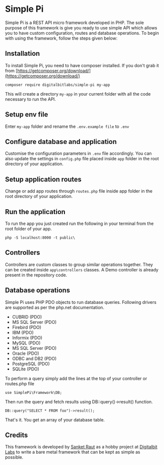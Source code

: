 # Simple Pi
Simple Pi is a REST API micro framework developed in PHP. The sole purpose of this framework is give you ready to use simple API which allows you to have custom configuration, routes and database operations. To begin with using the framework, follow the steps given below:


## Installation
To install Simple Pi, you need to have composer installed. If you don't grab it from [https://getcomposer.org/download/](https://getcomposer.org/download/)

`composer require digitalbitlabs/simple-pi my-app`

This will create a directory `my-app` in your current folder with all the code necessary to run the API.


## Setup env file
Enter `my-app` folder and rename the `.env.example file` to `.env`


## Configure database and application
Customise the configuration parameters in `.env` file accordingly. You can also update the settings in `config.php` file placed inside `app` folder in the root directory of your application.


## Setup application routes
Change or add app routes through `routes.php` file inside app folder in the root directory of your application.


## Run the application
To run the app you just created run the following in your terminal from the root folder of your app.

`php -S localhost:8000 -t public\`


## Controllers
Controllers are custom classes to group similar operations together. They can be created inside `app\controllers` classes. A Demo controller is already present in the repository code.


## Database operations
Simple Pi uses PHP PDO objects to run database queries. Following drivers are supported as per the php.net documentation.

* CUBRID (PDO)
* MS SQL Server (PDO)
* Firebird (PDO)
* IBM (PDO)
* Informix (PDO)
* MySQL (PDO)
* MS SQL Server (PDO)
* Oracle (PDO)
* ODBC and DB2 (PDO)
* PostgreSQL (PDO)
* SQLite (PDO) 

To perform a query simply add the lines at the top of your controller or routes.php file

`use SimplePi\Framework\DB;`

Then run the query and fetch results using DB::query()->result() function.

`DB::query("SELECT * FROM foo")->result();`

That's it. You get an array of your database table.


## Credits
This framework is developed by [Sanket Raut](https://twitter.com/sanketmraut) as a hobby project at [Digitalbit Labs](https://digitalbit.in) to write a bare metal framework that can be  kept as simple as possible.